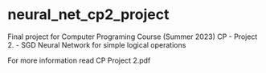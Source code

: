 # neural_net_cp2_project
Final project for Computer Programing Course (Summer 2023)
CP - Project 2. - SGD Neural Network for simple logical
operations

For more information read CP Project 2.pdf
